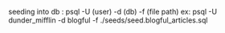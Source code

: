 seeding into db : psql -U (user) -d (db) -f (file path)
ex: psql -U dunder_mifflin -d blogful -f ./seeds/seed.blogful_articles.sql
